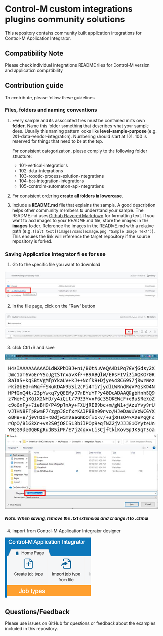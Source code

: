 # Control-M custom integrations plugins community solutions

This repository contains community built application integrations for Control-M Application Integrator.  

## Compatibility Note

Please check individual integrations README files for Control-M version and application compatibility 

## Contribution guide
To contribute, please follow these guidelines.

### Files, folders and naming conventions
1. Every sample and its associated files must be contained in its own **folder**. Name this folder something that describes what your sample does. Usually this naming pattern looks like **level-sample-purpose** (e.g. 201-data-vendor-integration). Numbering should start at 101. 100 is reserved for things that need to be at the top.

      For consistent categorization, please comply to the following folder structure:
      + 101-vertical-integrations
      + 102-data-integrations
      + 103-robotic-process-solution-integrations
      + 104-bot-integration-integrations
      + 105-controlm-automation-api-integrations

2. For consistent ordering **create all folders in lowercase**.
3. Include a **README.md** file that explains the sample. A good description helps other community members to understand your sample. The README.md uses [Github Flavored Markdown](https://guides.github.com/features/mastering-markdown/) for formatting text. If you want to add images to your README.md file, store the images in the **images** folder. Reference the images in the README.md with a relative path (e.g. `![alt text](images/sampleImage.png "Sample Image Text")`). This ensures the link will reference the target repository if the source repository is forked.

### Saving Application Integrator files for use

1. Go to the specific file you want to download
   
![filesav](./images/1aispecific.jpg)

2. In the file page, click on the “Raw” button
   
![filesav](./images/2raw.jpg)

3. click Ctrl+S and save

![filesav](./images/3rawdetails.jpg)
![filesav](./images/4saveasscreen.jpg)
   ##### Note: When saving, remove the .txt extension and change it to .ctmai

4. Import from Control-M Application Integrator designer

![filesav](./images/5importai.png)

## Questions/Feedback
Please use issues on GitHub for questions or feedback about the examples included in this repository.

